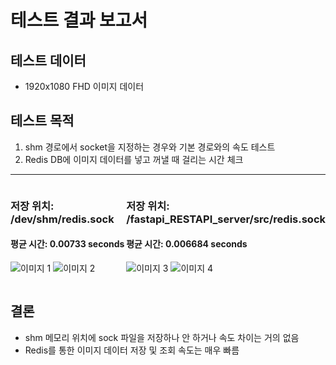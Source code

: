 # 테스트 결과 보고서

## 테스트 데이터
- 1920x1080 FHD 이미지 데이터

## 테스트 목적
1. shm 경로에서 socket을 지정하는 경우와 기본 경로와의 속도 테스트
2. Redis DB에 이미지 데이터를 넣고 꺼낼 때 걸리는 시간 체크

---

<div style="display: flex;">

<div style="flex: 50%;">

### 저장 위치: /dev/shm/redis.sock

#### 평균 시간: 0.00733 seconds

![이미지 1](https://github.com/geon0430/fastapi_RESTAPI_server/assets/114966864/d1222bbc-776e-467d-a14a-2b807f918a4e)
![이미지 2](https://github.com/geon0430/fastapi_RESTAPI_server/assets/114966864/20748933-d223-4c1f-a631-4a29f3bfff16)

</div>

<div style="flex: 50%;">

### 저장 위치: /fastapi_RESTAPI_server/src/redis.sock

#### 평균 시간: 0.006684 seconds

![이미지 3](https://github.com/geon0430/fastapi_RESTAPI_server/assets/114966864/43e01a1f-df1a-4c1e-a022-d7001dbd04c7)
![이미지 4](https://github.com/geon0430/fastapi_RESTAPI_server/assets/114966864/379f2d88-d9d4-4b62-adcd-4491de860efb)

</div>

</div>

## 결론
- shm 메모리 위치에 sock 파일을 저장하나 안 하거나 속도 차이는 거의 없음
- Redis를 통한 이미지 데이터 저장 및 조회 속도는 매우 빠름
